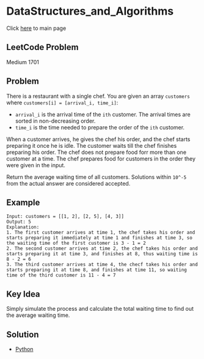 # DataStructures_and_Algorithms
Click [here](../../README.md) to main page

## LeetCode Problem
Medium 1701

## Problem
There is a restaurant with a single chef. You are given an array `customers` where `customers[i] = [arrival_i, time_i]`:
- `arrival_i` is the arrival time of the `ith` customer. The arrival times are sorted in non-decreasing order.
- `time_i` is the time needed to prepare the order of the `ith` customer.

When a customer arrives, he gives the chef his order, and the chef starts preparing it once he is idle. The customer waits till the chef finishes preparing his order. The chef does not prepare food forr more than one customer at a time. The chef prepares food for customers in the order they were given in the input.

Return the average waiting time of all customers. Solutions within `10^-5` from the actual answer are considered accepted.

## Example
```
Input: customers = [[1, 2], [2, 5], [4, 3]]
Output: 5
Explanation:
1. The first customer arrives at time 1, the chef takes his order and starts preparing it immediately at time 1 and finishes at time 3, so the waiting time of the first customer is 3 - 1 = 2
2. The second customer arrives at time 2, the chef takes his order and starts preparing it at time 3, and finishes at 8, thus waiting time is 8 - 2 = 6
3. The third customer arrives at time 4, the checf takes his order and starts preparing it at time 8, and finishes at time 11, so waiting time of the third customer is 11 - 4 = 7
```

## Key Idea
Simply simulate the process and calculate the total waiting time to find out the average waiting time.

## Solution
- [Python](./solution.py)